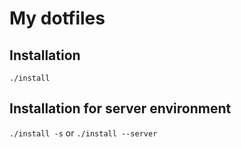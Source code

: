 # My dotfiles

## Installation

`./install`

## Installation for server environment

`./install -s` or `./install --server`
